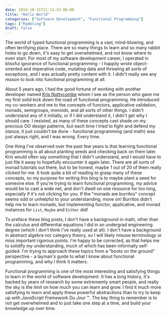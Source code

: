 ```yaml
---
date: 2019-10-31T21:11:53-06:00
title: "Hello World"
categories: ["Software Development", "Functional Programming"]
tags: ["Rambling"]
draft: false
---
```


The world of typed functional programming is a vast, mind-blowing, and often
terrifying place. There are so many things to learn and so many rabbit holes
to go down, it's easy to get overwhelmed, and not know where to even start.
For most of my software development career, I operated in blissful ignorance
of functional programming - I happily wrote object-oriented and imperative
code, mutating data and throwing all sorts of exceptions, and I was actually
pretty content with it. I didn't really see any reason to look into functional
programming at all.

About 5 years ago, I had the good fortune of working with another developer
named [Kris Nuttycombe](https://twitter.com/nuttycom) whom I see as the
person who gave me my first solid kick down the road of functional
programming. He introduced my co-workers and me to the concepts of functors,
applicative validation, monads, semigroups, monoids, and all sorts of other
things. I didn't understand any of it initially, or if I did understand it, I
didn't get why I should care. I resisted, as many of these concepts cast
shade on my precious OO design patterns, but each time I tried to fight and
defend my stance, it just couldn't be done - functional programming (and
math) was just always right, and I was wrong. Every time.

One thing I've observed over the past few years is that learning functional
programming is all about planting seeds and checking back on them later. Kris
would often say something that I didn't understand, and I would have to just
file it away to hopefully encounter it again later. There are all sorts of
monad tutorials out there, but to be honest, maybe 1 out of 20 of them really
clicked for me. It took quite a bit of reading to grasp many of these
concepts, so my purpose for writing this blog is to maybe plant a seed for
someone else. If you're trying to learn functional programming, my advice
would be to cast a wide net, and don't dwell on one resource for too long,
especially if it's not clicking for you. If the "monads are burritos" concept
seems odd or unhelpful to your understanding, move on! Burritos didn't help
me to learn monads, but implementing functor, applicative, and monad
instances for `List`, `Maybe` and `Either` did!

To preface these blog posts, I don't have a background in math, other than
the calculus and differential equations I did in an undergrad engineering
degree (which I don't think I've really used at all). I don't have a
background in abstract algebra nor category theory, so I will likely misuse
terminology or miss important rigorous points. I'm happy to be corrected, as
that helps me to solidify my understanding, much of which has been informally
self-guided. I'm trying to approach these topics from a "boots on the ground"
perspective - a layman's guide to what I know about functional programming,
and why I think it matters.

Functional programming is one of the most interesting and satisfying things
to learn in the world of software development. It has a long history, it's
backed by years of research by some extrememly smart people, and really the
sky is the limit on how much you can learn and grow. I find it much more
satisfying to learn and apply these powerful abstractions than to try to keep
up with
*JavaScript Framework Du Jour* :tm:. The key thing to remember is to not get
overwhelmed and to just take one step at a time, and build your knowledge up
over time.